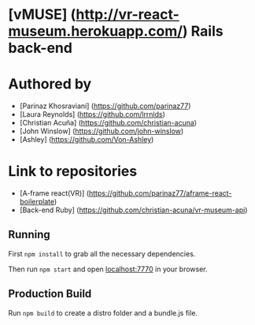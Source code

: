 # [vMUSE] (http://vr-react-museum.herokuapp.com/) Rails back-end

# Authored by

* [Parinaz Khosraviani] (https://github.com/parinaz77)
* [Laura Reynolds] (https://github.com/lrrnlds)
* [Christian Acuña] (https://github.com/christian-acuna)
* [John Winslow] (https://github.com/john-winslow)
* [Ashley] (https://github.com/Von-Ashley)

# Link to repositories

* [A-frame react(VR)] (https://github.com/parinaz77/aframe-react-boilerplate)
* [Back-end Ruby] (https://github.com/christian-acuna/vr-museum-api)

## Running

First `npm install` to grab all the necessary dependencies. 

Then run `npm start` and open <localhost:7770> in your browser.

## Production Build

Run `npm build` to create a distro folder and a bundle.js file.
